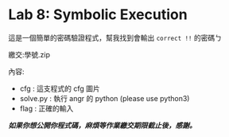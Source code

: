 # Lab 8: Symbolic Execution

這是一個簡單的密碼驗證程式，幫我找到會輸出 `correct !!` 的密碼ㄅ

繳交:學號.zip

內容:
- cfg : 這支程式的 cfg 圖片
- solve.py : 執行 angr 的 python (please use python3)
- flag : 正確的輸入

***如果你想公開你程式碼，麻煩等作業繳交期限截止後，感謝。***
